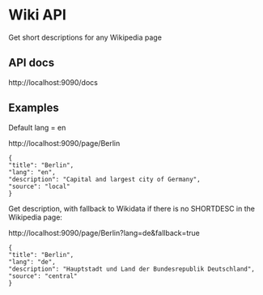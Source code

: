 # Wiki API

Get short descriptions for any Wikipedia page

## API docs

http://localhost:9090/docs

## Examples

Default lang = en

http://localhost:9090/page/Berlin


```
{
"title": "Berlin",
"lang": "en",
"description": "Capital and largest city of Germany",
"source": "local"
}
```

Get description, with fallback to Wikidata if there is no SHORTDESC in the Wikipedia page:

http://localhost:9090/page/Berlin?lang=de&fallback=true


```
{
"title": "Berlin",
"lang": "de",
"description": "Hauptstadt und Land der Bundesrepublik Deutschland",
"source": "central"
}
```